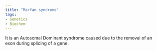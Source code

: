 ```yaml
---
title: "Marfan syndrome"
tags:
- Genetics
- Biochem
---
```

It is an Autosomal Dominant syndrome caused due to the removal of an exon during splicing of a gene.